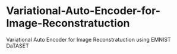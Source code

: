 # Variational-Auto-Encoder-for-Image-Reconstratuction
Variational Auto Encoder for Image Reconstratuction using EMNIST DaTASET
